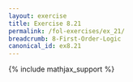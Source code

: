```yaml
---
layout: exercise
title: Exercise 8.21
permalink: /fol-exercises/ex_21/
breadcrumb: 8-First-Order-Logic
canonical_id: ex8.21
---
```


{% include mathjax_support %}

